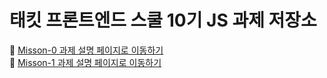 # 태킷 프론트엔드 스쿨 10기 JS 과제 저장소

🌱 [Misson-0 과제 설명 페이지로 이동하기](mission00/mission00.md) <br>
🐥 [Misson-1 과제 설명 페이지로 이동하기](mission01/naver_login/mission01.md)
